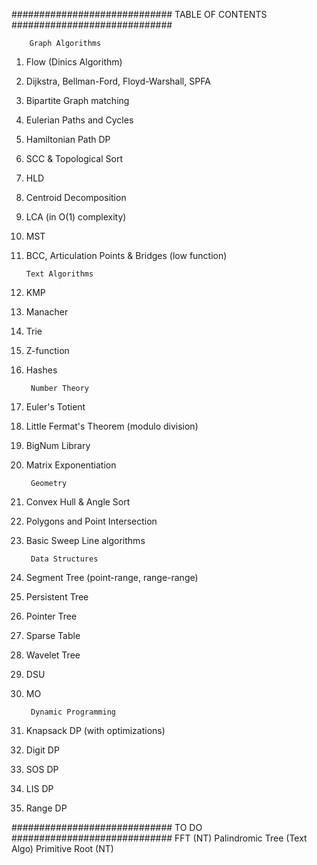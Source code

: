 ############################# TABLE OF CONTENTS #############################

		Graph Algorithms 
1) Flow (Dinics Algorithm)
2) Dijkstra, Bellman-Ford, Floyd-Warshall, SPFA
3) Bipartite Graph matching
4) Eulerian Paths and Cycles
5) Hamiltonian Path DP

5) SCC & Topological Sort
6) HLD
7) Centroid Decomposition
8) LCA (in O(1) complexity)
9) MST
10) BCC, Articulation Points & Bridges (low function)

		Text Algorithms
1) KMP
2) Manacher
3) Trie

4) Z-function
5) Hashes

		Number Theory
1) Euler's Totient
2) Little Fermat's Theorem (modulo division)
4) BigNum Library
5) Matrix Exponentiation

		Geometry
1) Convex Hull & Angle Sort
2) Polygons and Point Intersection
3) Basic Sweep Line algorithms

		Data Structures
1) Segment Tree (point-range, range-range)
2) Persistent Tree
3) Pointer Tree
4) Sparse Table
5) Wavelet Tree
6) DSU
7) MO


		Dynamic Programming
1) Knapsack DP (with optimizations)
2) Digit DP
3) SOS DP
4) LIS DP
5) Range DP



############################# TO DO #############################
FFT (NT)
Palindromic Tree (Text Algo)
Primitive Root (NT)
